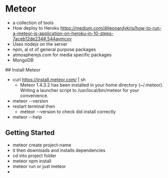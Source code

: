 
# Meteor
- a collection of tools
- How deploy to Heroku
<https://medium.com/@leonardykris/how-to-run-a-meteor-js-application-on-heroku-in-10-steps-7aceb12de234#.544aymcxv>
 - Uses nodejs on the server
 - npm, al ot of general purpose packages
 - atmospherejs.com for media specific packages
 - MongoDB 

## Install Meteor
- curl https://install.meteor.com/ | sh
    - Meteor 1.4.3.2 has been installed in your home directory (~/.meteor).
Writing a launcher script to /usr/local/bin/meteor for your convenience.  
- meteor --version
- restart terminal then 
    - meteor --version to check did install correctly
- meteor --help
## Getting Started
- meteor create project-name
- it then downloads and installs dependencies    
- cd into project folder
- meteor npm install
- meteor run or just meteor
- 




